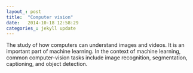 ```yaml
---
layout_: post
title:  "Computer vision"
date:   2014-10-18 12:58:29
categories_: jekyll update
---
```

The study of how computers can understand images and videos. It is an important part of machine learning. In the context of machine learning, common computer-vision tasks include image recognition, segmentation, captioning, and object detection.

